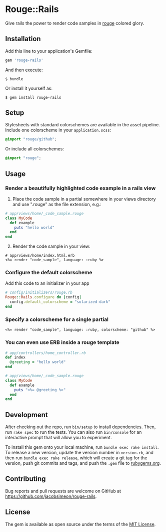 # Rouge::Rails

Give rails the power to render code samples in [rouge][rouge] colored glory.

## Installation

Add this line to your application's Gemfile:

```ruby
gem 'rouge-rails'
```

And then execute:

    $ bundle

Or install it yourself as:

    $ gem install rouge-rails

## Setup

Stylesheets with standard colorschemes are available in the asset pipeline.
Include one colorscheme in your `application.scss`:

```scss
@import "rouge/github";
```

Or include all colorschemes:

```scss
@import "rouge";
```

## Usage

### Render a beautifully highlighted code example in a rails view

1. Place the code sample in a partial somewhere in your views directory and use
".rouge" as the file extension, e.g.:

```ruby
# app/views/home/_code_sample.rouge
class MyCode
  def example
    puts "hello world"
  end
end
```

2. Render the code sample in your view:
```erb
# app/views/home/index.html.erb
<%= render "code_sample", language: :ruby %>
```

### Configure the default colorscheme

Add this code to an initializer in your app
```ruby
# config/initializers/rouge.rb
Rouge::Rails.configure do |config|
  config.default_colorscheme = "solarized-dark"
end
```

### Specify a colorscheme for a single partial

```
<%= render "code_sample", language: :ruby, colorscheme: "github" %>
```

### You can even use ERB inside a rouge template

```ruby
# app/controllers/home_controller.rb
def index
  @greeting = "hello world"
end

# app/views/home/_code_sample.rouge
class MyCode
  def example
    puts "<%= @greeting %>"
  end
end
```

## Development

After checking out the repo, run `bin/setup` to install dependencies. Then, run
`rake spec` to run the tests. You can also run `bin/console` for an interactive
prompt that will allow you to experiment.

To install this gem onto your local machine, run `bundle exec rake install`. To
release a new version, update the version number in `version.rb`, and then run
`bundle exec rake release`, which will create a git tag for the version, push
git commits and tags, and push the `.gem` file to
[rubygems.org](https://rubygems.org).

## Contributing

Bug reports and pull requests are welcome on GitHub at
https://github.com/jacobsimeon/rouge-rails.


## License

The gem is available as open source under the terms of the [MIT
License](http://opensource.org/licenses/MIT).


[rouge]: https://github.com/jneen/rouge
